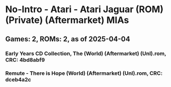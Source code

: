 # No-Intro - Atari - Atari Jaguar (ROM) (Private) (Aftermarket) MIAs
## Games: 2, ROMs: 2, as of 2025-04-04

### Early Years CD Collection, The (World) (Aftermarket) (Unl).rom, CRC: 4bd8abf9
### Remute - There is Hope (World) (Aftermarket) (Unl).rom, CRC: dceb4a2c
